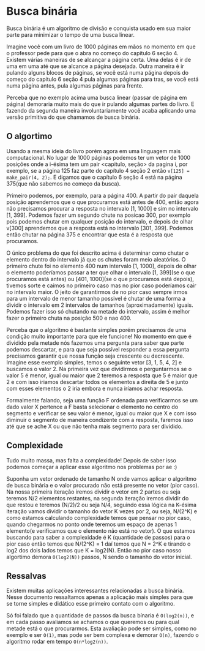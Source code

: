 # Busca binária

Busca binária é um algoritmo de divisão e conquista usado em sua maior parte para minimizar o tempo de uma busca linear.

Imagine você com um livro de 1000 páginas em mãos no momento em que o professor pede para que o abra no começo do capitulo 6 seção 4. Existem várias maneiras de se alcançar a página certa. Uma delas é ir de uma em uma até que se alcance a página desejada. Outra maneira é ir pulando alguns blocos de páginas, se você está numa página depois do começo do capitulo 6 seção 4 pula algumas páginas para tras, se você está numa página antes, pula algumas páginas para frente.

Perceba que no exemplo acima uma busca linear (passar de página em página) demoraria muito mais do que ir pulando algumas partes do livro. E fazendo da segunda maneira involuntariamente você acaba aplicando uma versão primitiva do que chamamos de busca binária.

## O algortimo

Usando a mesma ideia do livro porém agora em uma linguagem mais computacional. No lugar de 1000 páginas podemos ter um vetor de 1000 posições onde a i-ésima tem um pair <capitulo, seção> da pagina i, por exemplo, se a página 125 faz parte do capítulo 4 seção 2 então `v[125] = make_pair(4, 2);`. E digamos que o capítulo 6 seção 4 está na página 375(que não sabemos no começo da busca).

Primeiro podemos, por exemplo, para a página 400. A partir do pair daquela posição aprendemos que o que procuramos está antes de 400, então agora não precisamos procurar a resposta no intervalo [1, 1000] e sim no intervalo [1, 399]. Podemos fazer um segundo chute na posicao 300, por exemplo pois podemos chutar em qualquer posição do intervalo, e depois de olhar v[300] aprendemos que a resposta está no intervalo [301, 399]. Podemos então chutar na página 375 e encontrar que esta é a resposta que procuramos.

O único problema do que foi descrito acima é determinar como chutar o elemento dentro do intervalo já que os chutes foram meio aleatórios. O primeiro chute foi no elemento 400 num intervalo [1, 1000], depois de olhar o elemento poderíamos passar a ter que olhar o intervalo \[1, 399\](se o que procuramos está antes) ou \[401, 1000\](se o que procuramos está depois), tivemos sorte e caimos no primeiro caso mas no pior caso poderíamos cair no intervalo maior. O jeito de garantirmos de no pior caso sempre irmos para um intervalo de menor tamanho possivel é chutar de uma forma a dividir o intervalo em 2 intervalos de tamanhos (aproximadamente) iguais. Podemos fazer isso só chutando na metade do intervalo, assim é melhor fazer o primeiro chuta na posição 500 e nao 400.

Perceba que o algoritmo é bastante simples porém precisamos de uma condição muito importante para que ele funcione! No momento em que é dividido pela metade nós fazemos uma pergunta para saber que parte podemos descartar, e para que seja possível responder a essa pergunta precisamos garantir que nossa função seja crescente ou decrescente. Imagine esse exemplo simples, temos o seguinte vetor [3, 1, 5, 4, 2] e buscamos o valor 2. Na primeira vez que dividirmos e perguntarmos se o valor 5 é menor, igual ou maior que 2 teremos a resposta que 5 é maior que 2 e com isso iriamos descartar todos os elementos a direita de 5 e junto com esses elementos o 2 iria embora e nunca iríamos achar resposta.

Formalmente falando, seja uma função F ordenada para verificarmos se um dado valor X pertence a F basta selecionar o elemento no centro do segmento e verificar se seu valor é menor, igual ou maior que X e com isso diminuir o segmento de maneira condizente com a resposta, faremos isso até que se ache X ou que não tenha mais segmento para ser dividido.

## Complexidade

Tudo muito massa, mas falta a complexidade! Depois de saber isso podemos começar a aplicar esse algoritmo nos problemas por ae :)

Suponha um vetor ordenado de tamanho N onde vamos aplicar o algoritmo de busca binária e o valor procurado não está presente no vetor (pior caso). Na nossa primeira iteração iremos dividir o vetor em 2 partes ou seja teremos N/2 elementos restantes, na segunda iteração iremos dividir do que restou e teremos (N/2)/2 ou seja N/4, seguindo essa lógica na K-ésima iteração vamos dividir o tamanho do vetor K vezes por 2, ou seja, N/(2^K) e como estamos calculando complexidade temos que pensar no pior caso, quando chegarmos no ponto onde teremos um espaço de apenas 1 elemento(e verificamos que o elemento não está no vetor). O que estamos buscando para saber a complexidade é K (quantidade de passos) para o pior caso então temos que N/(2^K) = 1 daí temos que N = 2^K e tirando o log2 dos dois lados temos que K = log2(N). Então no pior caso nosso algortimo demora `O(log2(N))` passos, N sendo o tamanho do vetor inicial.

## Ressalvas

Existem muitas aplicações interessantes relacionadas a busca binária. Nesse documento ressaltamos apenas a aplicação mais simples para que se torne simples e didático esse primeiro contato com o algoritmo.

Só foi falado que a quantidade de passos da busca bínaria é `O(log2(n))`, e em cada passo avaliamos se achamos o que queremos ou para qual metade está o que procurarmos. Esta avaliação pode ser simples, como no exemplo e ser `O(1)`, mas pode ser bem complexa e demorar `O(n)`, fazendo o algoritmo rodar em tempo `O(n*log2(n))`.
